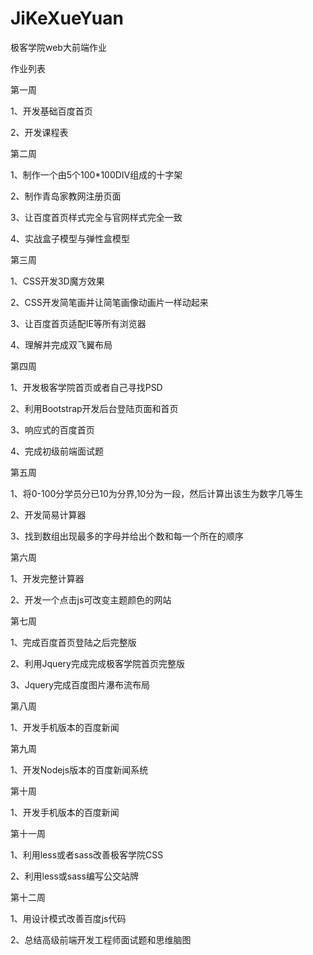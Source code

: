 # JiKeXueYuan
极客学院web大前端作业

作业列表

第一周

1、开发基础百度首页

2、开发课程表

第二周

1、制作一个由5个100*100DIV组成的十字架

2、制作青岛家教网注册页面

3、让百度首页样式完全与官网样式完全一致

4、实战盒子模型与弹性盒模型

第三周

1、CSS开发3D魔方效果

2、CSS开发简笔画并让简笔画像动画片一样动起来

3、让百度首页适配IE等所有浏览器

4、理解并完成双飞翼布局

第四周

1、开发极客学院首页或者自己寻找PSD

2、利用Bootstrap开发后台登陆页面和首页

3、响应式的百度首页

4、完成初级前端面试题

第五周

1、将0-100分学员分已10为分界,10分为一段，然后计算出该生为数字几等生

2、开发简易计算器

3、找到数组出现最多的字母并给出个数和每一个所在的顺序

第六周

1、开发完整计算器

2、开发一个点击js可改变主题颜色的网站

第七周

1、完成百度首页登陆之后完整版

2、利用Jquery完成完成极客学院首页完整版

3、Jquery完成百度图片瀑布流布局

第八周

1、开发手机版本的百度新闻

第九周

1、开发Nodejs版本的百度新闻系统

第十周

1、开发手机版本的百度新闻

第十一周

1、利用less或者sass改善极客学院CSS

2、利用less或sass编写公交站牌

第十二周

1、用设计模式改善百度js代码

2、总结高级前端开发工程师面试题和思维脑图

